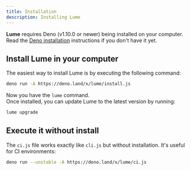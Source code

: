 ```yaml
---
title: Installation
description: Installing Lume
---
```


**Lume** requires Deno (v1.10.0 or newer) being installed on your computer. Read
the [Deno installation](https://deno.land/#installation) instructions if you
don't have it yet.

## Install Lume in your computer

The easiest way to install Lume is by executing the following command:

```sh
deno run -A https://deno.land/x/lume/install.js
```

Now you have the `lume` command.\
Once installed, you can update Lume to the latest version by running:

```sh
lume upgrade
```

## Execute it without install

The `ci.js` file works exactly like `cli.js` but without installation. It's
useful for CI environments:

```sh
deno run --unstable -A https://deno.land/x/lume/ci.js
```
